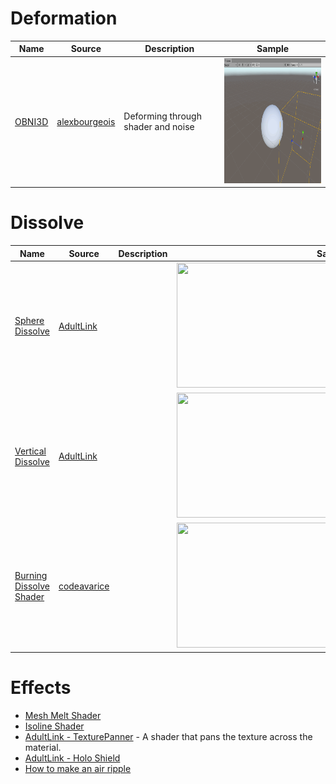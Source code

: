 

# Deformation

| Name | Source | Description  | Sample |
| --- | --- | --- |--- |
|[OBNI3D](https://github.com/alexbourgeois/OBNI3D)|[alexbourgeois](https://github.com/alexbourgeois)|Deforming through shader and noise|<img src="https://raw.githubusercontent.com/alexbourgeois/images/master/OBNI/NoiseVolume-demo.gif" width="300" height="200" />

# Dissolve

| Name | Source | Description  | Sample |
| --- | --- | --- |--- |
|[Sphere Dissolve](https://github.com/AdultLink/SphereDissolve)|[AdultLink](https://github.com/AdultLink)||<img src="" width="300" height="200" />
|[Vertical Dissolve](https://github.com/AdultLink/VerticalDissolve)|[AdultLink](https://github.com/AdultLink)||<img src="https://github.com/AdultLink/VerticalDissolve/blob/master/Media/Monkeys.gif" width="500" height="200" />
|[Burning Dissolve Shader](http://www.codeavarice.com/dev-blog/tutorial-burning-edges-dissolve-shader-in-unity)|[codeavarice](http://www.codeavarice.com/dev-blog)||<img src="" width="300" height="200" />



# Effects
* [Mesh Melt Shader](http://unitycoder.com/blog/2015/03/24/mesh-melt-shader-test/)
* [Isoline Shader](https://github.com/keijiro/Isaura)
* [AdultLink - TexturePanner](https://github.com/AdultLink/TexturePanner) - A shader that pans the texture across the material.
* [AdultLink - Holo Shield](https://github.com/AdultLink/HoloShield)
* [How to make an air ripple](https://answers.unity.com/questions/1179181/how-can-i-create-an-air-ripple-effect.html)
